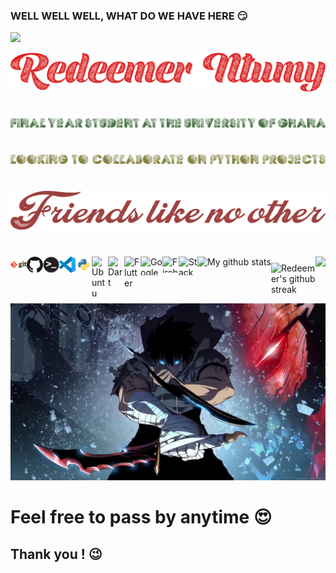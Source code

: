 ### WELL WELL WELL, WHAT DO WE HAVE HERE :smirk:

![](https://komarev.com/ghpvc/?username=RedeemerNtumy&style=plastic&label=PROFILE+VIEWS)

![alt text](name.png)

#

![alt text](text-1656168856261.png)
#
![alt text](text-1656168910725.png)

#
#
![alt text](text-1656169254046.png)
<div style="margin-top:10px">

<img align="left" alt="Git" width="26px" src="https://raw.githubusercontent.com/github/explore/80688e429a7d4ef2fca1e82350fe8e3517d3494d/topics/git/git.png" />
<img align="left" alt="GitHub" width="26px" src="https://raw.githubusercontent.com/github/explore/78df643247d429f6cc873026c0622819ad797942/topics/github/github.png" />
<img align="left" alt="Terminal" width="26px" src="https://raw.githubusercontent.com/github/explore/80688e429a7d4ef2fca1e82350fe8e3517d3494d/topics/terminal/terminal.png" />


<img align="left" alt="Visual Studio Code" width="26px" src="https://raw.githubusercontent.com/github/explore/80688e429a7d4ef2fca1e82350fe8e3517d3494d/topics/visual-studio-code/visual-studio-code.png" />

<img align="left" alt="Python" width="26px" src="https://raw.githubusercontent.com/github/explore/80688e429a7d4ef2fca1e82350fe8e3517d3494d/topics/python/python.png" />
 
<img align="left" alt="Ubuntu" width="26px" src="https://logos-download.com/wp-content/uploads/2016/02/Ubuntu.png" />
<img align="left" alt="Dart" width="26px" src="https://upload.wikimedia.org/wikipedia/commons/7/7e/Dart-logo.png" />
<img align="left" alt="Flutter" width="26px" src="https://www.kindpng.com/picc/m/355-3557482_flutter-logo-png-transparent-png.png" />
<img align="left" alt="Google" width="35px" height="30px" src="https://img2.cgtrader.com/items/2590278/0572f24550/google-logo-v1-002-3d-model-low-poly-max-obj-3ds-fbx-ma-stl.jpg" />
<img align="left" alt="Firebase" width="26px" height="26px" src="https://pbs.twimg.com/profile_images/733010550670557184/aMmM_m3g.jpg" />
<img align="left" alt="Stack Overflow" width="30px" height="30px" src="https://media.wired.com/photos/5926db217034dc5f91becd6b/master/w_1904,c_limit/so-logo-s.jpg" />
 


 
# 
#

<a href="https://github.com/RedeemerNtumy/github-readme-stats">
  <img align="left" src="https://github-readme-stats.vercel.app/api?username=RedeemerNtumy&show_icons=true&include_all_commits=true&theme=radical" alt="My github stats" />
</a>

<a href="https://github.com/RedeemerNtumy/github-readme-stats">
<img align="right" src="https://github-readme-stats.vercel.app/api/top-langs/?username=RedeemerNtumy&theme=radical" />
</a>

<div style="display: flex; flex-direction: column;">
<img style="margin-top:10px;" align="center" src="https://github-readme-streak-stats.herokuapp.com/?user=RedeemerNtumy&theme=radical&fire=DD2727&ring=DD2727" alt="Redeemer's github streak" />
</div>
 
![alt text](anime.jpg)

# Feel free to pass by anytime :heart_eyes:
## Thank you ! :wink:

